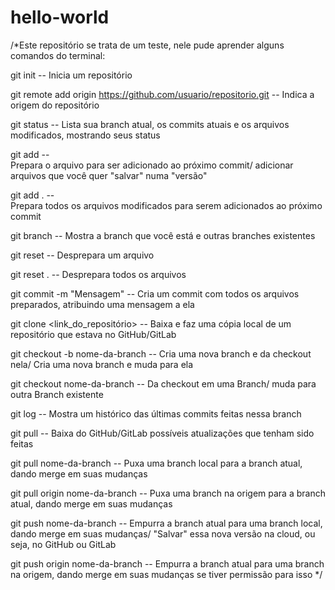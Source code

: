 # hello-world

/*Este repositório se trata de um teste, nele pude aprender alguns comandos do terminal:

git init --
Inicia um repositório

git remote add origin https://github.com/usuario/repositorio.git --	
Indica a origem do repositório

git status --
Lista sua branch atual, os commits atuais e os arquivos modificados, mostrando seus status

git add <arquivo> --	
Prepara o arquivo para ser adicionado ao próximo commit/ adicionar arquivos que você quer "salvar" numa "versão"

git add . --	
Prepara todos os arquivos modificados para serem adicionados ao próximo commit

git branch	--
Mostra a branch que você está e outras branches existentes

git reset <arquivo>	 --
Desprepara um arquivo

git reset .	--
Desprepara todos os arquivos

git commit -m "Mensagem" --
Cria um commit com todos os arquivos preparados, atribuindo uma mensagem a ela

git clone <link_do_repositório>	 --
Baixa e faz uma cópia local de um repositório que estava no GitHub/GitLab

git checkout -b nome-da-branch	--
Cria uma nova branch e da checkout nela/ Cria uma nova branch e muda para ela

git checkout nome-da-branch	--
Da checkout em uma Branch/ muda para outra Branch existente

git log	--
Mostra um histórico das últimas commits feitas nessa branch

git pull --	
Baixa do GitHub/GitLab possíveis atualizações que tenham sido feitas

git pull nome-da-branch	--
Puxa uma branch local para a branch atual, dando merge em suas mudanças

git pull origin nome-da-branch --
Puxa uma branch na origem para a branch atual, dando merge em suas mudanças

git push nome-da-branch	--
Empurra a branch atual para uma branch local, dando merge em suas mudanças/ "Salvar" essa nova versão na cloud, ou seja, no GitHub ou GitLab

git push origin nome-da-branch	--
    Empurra a branch atual para uma branch na origem, dando merge em suas mudanças se tiver permissão para isso */

